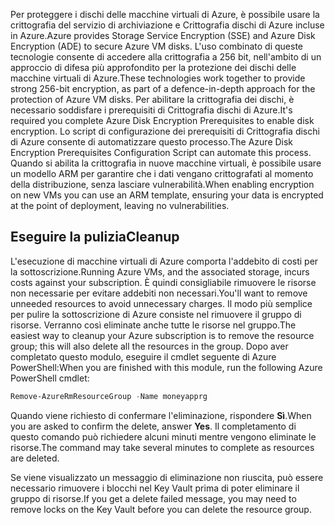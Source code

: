 <span data-ttu-id="a6e34-101">Per proteggere i dischi delle macchine virtuali di Azure, è possibile usare la crittografia del servizio di archiviazione e Crittografia dischi di Azure incluse in Azure.</span><span class="sxs-lookup"><span data-stu-id="a6e34-101">Azure provides Storage Service Encryption (SSE) and Azure Disk Encryption (ADE) to secure Azure VM disks.</span></span> <span data-ttu-id="a6e34-102">L'uso combinato di queste tecnologie consente di accedere alla crittografia a 256 bit, nell'ambito di un approccio di difesa più approfondito per la protezione dei dischi delle macchine virtuali di Azure.</span><span class="sxs-lookup"><span data-stu-id="a6e34-102">These technologies work together to provide strong 256-bit encryption, as part of a defence-in-depth approach for the protection of Azure VM disks.</span></span> <span data-ttu-id="a6e34-103">Per abilitare la crittografia dei dischi, è necessario soddisfare i prerequisiti di Crittografia dischi di Azure.</span><span class="sxs-lookup"><span data-stu-id="a6e34-103">It's required you complete Azure Disk Encryption Prerequisites to enable disk encryption.</span></span> <span data-ttu-id="a6e34-104">Lo script di configurazione dei prerequisiti di Crittografia dischi di Azure consente di automatizzare questo processo.</span><span class="sxs-lookup"><span data-stu-id="a6e34-104">The Azure Disk Encryption Prerequisites Configuration Script can automate this process.</span></span> <span data-ttu-id="a6e34-105">Quando si abilita la crittografia in nuove macchine virtuali, è possibile usare un modello ARM per garantire che i dati vengano crittografati al momento della distribuzione, senza lasciare vulnerabilità.</span><span class="sxs-lookup"><span data-stu-id="a6e34-105">When enabling encryption on new VMs you can use an ARM template, ensuring your data is encrypted at the point of deployment, leaving no vulnerabilities.</span></span>

## <a name="cleanup"></a><span data-ttu-id="a6e34-106">Eseguire la pulizia</span><span class="sxs-lookup"><span data-stu-id="a6e34-106">Cleanup</span></span>
<!---TODO: Do we need to include cleanup for the free education tier?--->

<span data-ttu-id="a6e34-107">L'esecuzione di macchine virtuali di Azure comporta l'addebito di costi per la sottoscrizione.</span><span class="sxs-lookup"><span data-stu-id="a6e34-107">Running Azure VMs, and the associated storage, incurs costs against your subscription.</span></span> <span data-ttu-id="a6e34-108">È quindi consigliabile rimuovere le risorse non necessarie per evitare addebiti non necessari.</span><span class="sxs-lookup"><span data-stu-id="a6e34-108">You'll want to remove unneeded resources to avoid unnecessary charges.</span></span> <span data-ttu-id="a6e34-109">Il modo più semplice per pulire la sottoscrizione di Azure consiste nel rimuovere il gruppo di risorse. Verranno così eliminate anche tutte le risorse nel gruppo.</span><span class="sxs-lookup"><span data-stu-id="a6e34-109">The easiest way to cleanup your Azure subscription is to remove the resource group; this will also delete all the resources in the group.</span></span> <span data-ttu-id="a6e34-110">Dopo aver completato questo modulo, eseguire il cmdlet seguente di Azure PowerShell:</span><span class="sxs-lookup"><span data-stu-id="a6e34-110">When you are finished with this module, run the following Azure PowerShell cmdlet:</span></span>

   ```powershell
   Remove-AzureRmResourceGroup -Name moneyapprg
   ```

<span data-ttu-id="a6e34-111">Quando viene richiesto di confermare l'eliminazione, rispondere **Sì**.</span><span class="sxs-lookup"><span data-stu-id="a6e34-111">When you are asked to confirm the delete, answer **Yes**.</span></span> <span data-ttu-id="a6e34-112">Il completamento di questo comando può richiedere alcuni minuti mentre vengono eliminate le risorse.</span><span class="sxs-lookup"><span data-stu-id="a6e34-112">The command may take several minutes to complete as resources are deleted.</span></span> 

<span data-ttu-id="a6e34-113">Se viene visualizzato un messaggio di eliminazione non riuscita, può essere necessario rimuovere i blocchi nel Key Vault prima di poter eliminare il gruppo di risorse.</span><span class="sxs-lookup"><span data-stu-id="a6e34-113">If you get a delete failed message, you may need to remove locks on the Key Vault before you can delete the resource group.</span></span>
